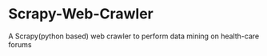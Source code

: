# Scrapy-Web-Crawler
A Scrapy(python based) web crawler to perform data mining on health-care forums
